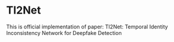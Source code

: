 # TI2Net
This is official implementation of paper: TI2Net: Temporal Identity Inconsistency Network for Deepfake Detection
